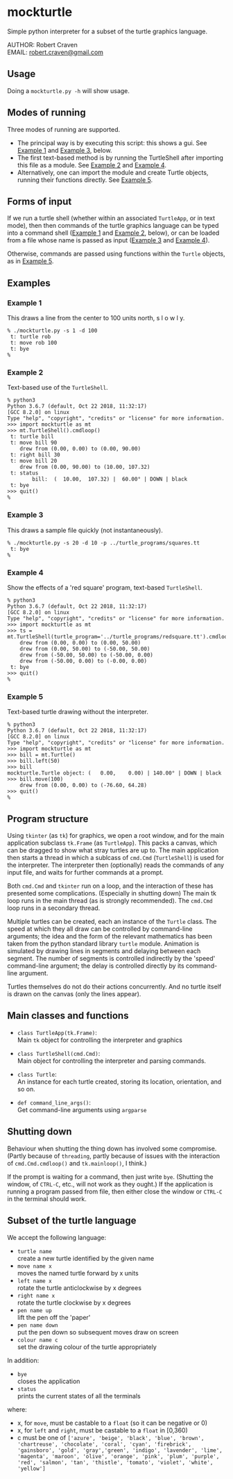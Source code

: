 # mockturtle
Simple python interpreter for a subset of the turtle graphics language.

AUTHOR: Robert Craven  
EMAIL:  robert.craven@gmail.com

## Usage

Doing a `mockturtle.py -h` will show usage.

## Modes of running

Three modes of running are supported.

 - The principal way is by executing this script: this shows a gui.
   See [Example 1](###example-1) and [Example 3](###example-3), below.
 - The first text-based method is by running the TurtleShell after importing
   this file as a module.  See [Example 2](###example-2) and
   [Example 4](###example-4).
 - Alternatively, one can import the module and create Turtle objects,
   running their functions directly.  See [Example 5](###example-5).

## Forms of input

If we run a turtle shell (whether within an associated `TurtleApp`, or
in text mode), then then commands of the turtle graphics language can
be typed into a command shell ([Example 1](###example-1) and
[Example 2](###example-2), below), or can be loaded from a file whose
name is passed as input ([Example 3](###example-3) and
[Example 4](###example-4)).

Otherwise, commands are passed using functions within the `Turtle` objects,
as in [Example 5](###example-5).

## Examples

### Example 1

This draws a line from the center to 100 units north, s l o w l y.

    % ./mockturtle.py -s 1 -d 100              
     t: turtle rob  
     t: move rob 100  
     t: bye  
    % 

### Example 2

Text-based use of the `TurtleShell`.

    % python3  
    Python 3.6.7 (default, Oct 22 2018, 11:32:17)   
    [GCC 8.2.0] on linux  
    Type "help", "copyright", "credits" or "license" for more information.  
    >>> import mockturtle as mt  
    >>> mt.TurtleShell().cmdloop()  
     t: turtle bill   
     t: move bill 90  
        drew from (0.00, 0.00) to (0.00, 90.00)  
     t: right bill 30  
     t: move bill 20  
        drew from (0.00, 90.00) to (10.00, 107.32)  
     t: status  
            bill:  (  10.00,  107.32) |  60.00° | DOWN | black  
     t: bye  
    >>> quit()  
    %

### Example 3

This draws a sample file quickly (not instantaneously).

    % ./mockturtle.py -s 20 -d 10 -p ../turtle_programs/squares.tt
     t: bye
    %

### Example 4

Show the effects of a 'red square' program, text-based `TurtleShell`.

    % python3
    Python 3.6.7 (default, Oct 22 2018, 11:32:17) 
    [GCC 8.2.0] on linux
    Type "help", "copyright", "credits" or "license" for more information.
    >>> import mockturtle as mt
    >>> ts = mt.TurtleShell(turtle_program='../turtle_programs/redsquare.tt').cmdloop()
        drew from (0.00, 0.00) to (0.00, 50.00)
        drew from (0.00, 50.00) to (-50.00, 50.00)
        drew from (-50.00, 50.00) to (-50.00, 0.00)
        drew from (-50.00, 0.00) to (-0.00, 0.00)
     t: bye
    >>> quit()
    %

### Example 5

Text-based turtle drawing without the interpreter.

    % python3
    Python 3.6.7 (default, Oct 22 2018, 11:32:17) 
    [GCC 8.2.0] on linux
    Type "help", "copyright", "credits" or "license" for more information.
    >>> import mockturtle as mt
    >>> bill = mt.Turtle()
    >>> bill.left(50)
    >>> bill
    mockturtle.Turtle object: (   0.00,    0.00) | 140.00° | DOWN | black
    >>> bill.move(100)
        drew from (0.00, 0.00) to (-76.60, 64.28)
    >>> quit()
    %

## Program structure

Using `tkinter` (as `tk`) for graphics, we open a root window, and for the
main application subclass `tk.Frame` (as `TurtleApp`).  This packs a
canvas, which can be dragged to show what stray turtles are up to.
The main application then starts a thread in which a sublcass of
`cmd.Cmd` (`TurtleShell`) is used for the interpreter.  The interpreter
then (optionally) reads the commands of any input file, and waits for
further commands at a prompt.

Both `cmd.Cmd` and `tkinter` run on a loop, and the interaction of these
has presented some complications.  (Especially in shutting down)  The
main tk loop runs in the main thread (as is strongly recommended).
The `cmd.Cmd` loop runs in a secondary thread.

Multiple turtles can be created, each an instance of the `Turtle` class.
The speed at which they all draw can be controlled by command-line
arguments; the idea and the form of the relevant mathematics has been
taken from the python standard library `turtle` module.  Animation is
simulated by drawing lines in segments and delaying between each
segment.  The number of segments is controlled indirectly by the
'speed' command-line argument; the delay is controlled directly by
its command-line argument.

Turtles themselves do not do their actions concurrently.  And no
turtle  itself is drawn on the canvas (only the lines appear).

## Main classes and functions

  - `class TurtleApp(tk.Frame)`:  
    Main `tk` object for controlling the interpreter and graphics

  - `class TurtleShell(cmd.Cmd)`:  
    Main object for controlling the interpreter and parsing
    commands.

  - `class Turtle`:  
    An instance for each turtle created, storing its location,
    orientation, and so on.

  - `def command_line_args()`:  
    Get command-line arguments using `argparse`

## Shutting down

Behaviour when shutting the thing down has involved some compromise.
(Partly because of `threading`, partly because of issues with the
interaction of `cmd.Cmd.cmdloop()` and `tk.mainloop()`, I think.)  

If the prompt is waiting for a command, then just write `bye`.
(Shutting the window, of `CTRL-C`, etc., will not work as they ought.)
If the application is running a program passed from file, then either
close the window or `CTRL-C` in the terminal should work.

## Subset of the turtle language

We accept the following language:

 - `turtle name`  
   create a new turtle identified by the given name
 - `move name x`  
   moves the named turtle forward by x units
 - `left name x`  
   rotate the turtle anticlockwise by x degrees
 - `right name x`  
   rotate the turtle clockwise by x degrees
 - `pen name up`  
   lift the pen off the 'paper'
 - `pen name down`  
   put the pen down so subsequent moves draw on screen
 - `colour name c`  
   set the drawing colour of the turtle appropriately

In addition:

 - `bye`  
   closes the application
 - `status`  
   prints the current states of all the terminals

where:

  - x, for `move`, must be castable to a `float` (so it can be negative or 0)
  - x, for `left` and `right`, must be castable to a `float` in [0,360)
  - c must be one of `['azure', 'beige', 'black', 'blue', 'brown',
                      'chartreuse', 'chocolate', 'coral', 'cyan',
                      'firebrick', 'gainsboro', 'gold', 'gray','green',
                      'indigo', 'lavender', 'lime', 'magenta',
                      'maroon', 'olive', 'orange', 'pink', 'plum',
                      'purple', 'red', 'salmon', 'tan', 'thistle',
                      'tomato', 'violet', 'white', 'yellow']`

